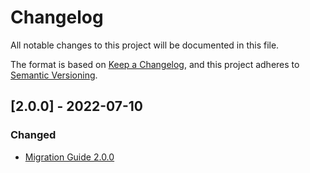 # Changelog
All notable changes to this project will be documented in this file.

The format is based on [Keep a Changelog](https://keepachangelog.com/en/1.0.0/),
and this project adheres to [Semantic Versioning](https://semver.org/spec/v2.0.0.html).

## [2.0.0] - 2022-07-10
### Changed
- [Migration Guide 2.0.0](https://github.com/fdc-viktor-luft/morfi/blob/master/MIGRATIONGUIDE.md#200)
